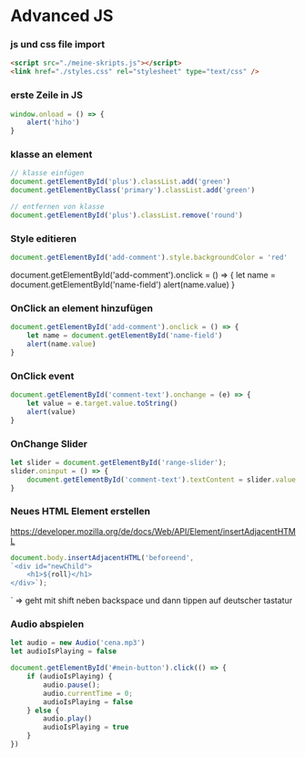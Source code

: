 # Advanced JS

### js und css file import
```html
<script src="./meine-skripts.js"></script>
<link href="./styles.css" rel="stylesheet" type="text/css" />
```
### erste Zeile in JS
```javascript
window.onload = () => {
    alert('hiho')
}
```
 
### klasse an element
```javascript
// klasse einfügen
document.getElementById('plus').classList.add('green')
document.getElementByClass('primary').classList.add('green')

// entfernen von klasse
document.getElementById('plus').classList.remove('round')
```

### Style editieren
```javascript
document.getElementById('add-comment').style.backgroundColor = 'red'
```
document.getElementById('add-comment').onclick = () => {
    let name = document.getElementById('name-field')
    alert(name.value)
}

### OnClick an element hinzufügen
```javascript
document.getElementById('add-comment').onclick = () => {
    let name = document.getElementById('name-field')
    alert(name.value)
}
```

### OnClick event
```javascript
document.getElementById('comment-text').onchange = (e) => {
    let value = e.target.value.toString()
    alert(value)
}
```

### OnChange Slider
```javascript
let slider = document.getElementById('range-slider');
slider.oninput = () => {
    document.getElementById('comment-text').textContent = slider.value
}
```

### Neues HTML Element erstellen
https://developer.mozilla.org/de/docs/Web/API/Element/insertAdjacentHTML
```javascript
document.body.insertAdjacentHTML('beforeend', 
`<div id="newChild">
    <h1>${roll}</h1>
</div>`);
```

` => geht mit shift neben backspace und dann tippen auf deutscher tastatur

### Audio abspielen
```javascript
let audio = new Audio('cena.mp3')
let audioIsPlaying = false

document.getElementById('#mein-button').click(() => {
    if (audioIsPlaying) {
        audio.pause();
        audio.currentTime = 0;
        audioIsPlaying = false
    } else {
        audio.play()
        audioIsPlaying = true
    }
})
```